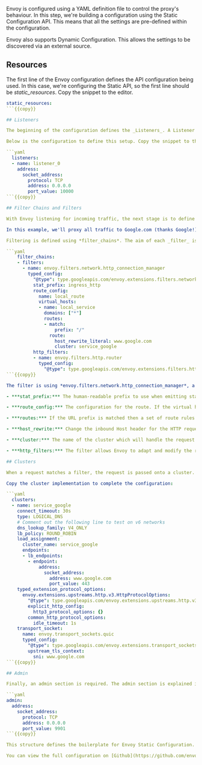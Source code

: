 Envoy is configured using a YAML definition file to control the proxy's behaviour. In this step, we're building a configuration using the Static Configuration API. This means that all the settings are pre-defined within the configuration.

Envoy also supports Dynamic Configuration. This allows the settings to be discovered via an external source.

## Resources

The first line of the Envoy configuration defines the API configuration being used. In this case, we're configuring the Static API, so the first line should be *static_resources*. Copy the snippet to the editor.

```yaml
static_resources:
```{{copy}}

## Listeners

The beginning of the configuration defines the _Listeners_. A Listener is the networking configuration, such as IP address and ports, that Envoy listens to for requests. Envoy runs inside of a Docker Container, so it needs to listen on the IP address **0.0.0.0**. In this case, Envoy will listen on port **10000**.

Below is the configuration to define this setup. Copy the snippet to the editor.

```yaml
  listeners:
  - name: listener_0
    address:
      socket_address:
        protocol: TCP
        address: 0.0.0.0
        port_value: 10000
```{{copy}}

## Filter Chains and Filters

With Envoy listening for incoming traffic, the next stage is to define how to process the requests. Each Listener has a set of filters, and different Listeners can have a different set of filters.

In this example, we'll proxy all traffic to Google.com (thanks Google!). The result: We should be able to request the Envoy endpoint and see the Google homepage appear, without the URL changing.

Filtering is defined using *filter_chains*. The aim of each _filter_ is to find a match on the incoming request, to match it to the target destination. Copy the snippet to the editor.

```yaml
    filter_chains:
    - filters:
      - name: envoy.filters.network.http_connection_manager
        typed_config:
          "@type": type.googleapis.com/envoy.extensions.filters.network.http_connection_manager.v3.HttpConnectionManager
          stat_prefix: ingress_http
          route_config:
            name: local_route
            virtual_hosts:
            - name: local_service
              domains: ["*"]
              routes:
              - match:
                  prefix: "/"
                route:
                  host_rewrite_literal: www.google.com
                  cluster: service_google
          http_filters:
          - name: envoy.filters.http.router
            typed_config:
              "@type": type.googleapis.com/envoy.extensions.filters.http.router.v3.Router
```{{copy}}

The filter is using *envoy.filters.network.http_connection_manager*, a built-in filter designed for HTTP connections. The details are as follows:

- ***stat_prefix:*** The human-readable prefix to use when emitting statistics for the connection manager.

- ***route_config:*** The configuration for the route. If the virtual host matches, then the route is checked. In this example, the *route_config* matches all incoming HTTP requests, no matter the host domain requested.

- ***routes:*** If the URL prefix is matched then a set of route rules defines what should happen next. In this case "/" means match the root of the request

- ***host_rewrite:*** Change the inbound Host header for the HTTP request.

- ***cluster:*** The name of the cluster which will handle the request. The implementation is defined below.

- ***http_filters:*** The filter allows Envoy to adapt and modify the request as it is processed.

## Clusters

When a request matches a filter, the request is passed onto a cluster. The cluster shown below defines that the host is google.com running over HTTPS. If multiple hosts had been defined, then Envoy would perform a Round Robin strategy.

Copy the cluster implementation to complete the configuration:

```yaml
  clusters:
  - name: service_google
    connect_timeout: 30s
    type: LOGICAL_DNS
    # Comment out the following line to test on v6 networks
    dns_lookup_family: V4_ONLY
    lb_policy: ROUND_ROBIN
    load_assignment:
      cluster_name: service_google
      endpoints:
      - lb_endpoints:
        - endpoint:
            address:
              socket_address:
                address: www.google.com
                port_value: 443
    typed_extension_protocol_options:
      envoy.extensions.upstreams.http.v3.HttpProtocolOptions:
        "@type": type.googleapis.com/envoy.extensions.upstreams.http.v3.HttpProtocolOptions
        explicit_http_config:
          http3_protocol_options: {}
        common_http_protocol_options:
          idle_timeout: 1s
    transport_socket:
      name: envoy.transport_sockets.quic
      typed_config:
        "@type": type.googleapis.com/envoy.extensions.transport_sockets.quic.v3.QuicUpstreamTransport
        upstream_tls_context:
          sni: www.google.com
```{{copy}}

## Admin

Finally, an admin section is required. The admin section is explained in more detail in the following steps.

```yaml
admin:
  address:
    socket_address:
      protocol: TCP
      address: 0.0.0.0
      port_value: 9901
```{{copy}}

This structure defines the boilerplate for Envoy Static Configuration. The Listener defines the ports and IP address for Envoy. The listener has a set of filters to match on the incoming requests. Once a request is matched, it will be forwarded to a cluster.

You can view the full configuration on [Github](https://github.com/envoyproxy/envoy/blob/main/configs/google_com_http3_upstream_proxy.yaml).
